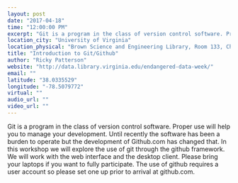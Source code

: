 ```yaml
---
layout: post
date: "2017-04-18"
time: "12:00:00 PM"
excerpt: "Git is a program in the class of version control software. Proper use will help you to manage your development. Until recently the software ..."
location_city: "University of Virginia"
location_physical: "Brown Science and Engineering Library, Room 133, Charlottesville, VA"
title: "Introduction to Git/Github"
author: "Ricky Patterson"
website: "http://data.library.virginia.edu/endangered-data-week/"
email: ""
latitude: "38.0335529"
longitude: "-78.5079772"
virtual: ""
audio_url: ""
video_url: ""
---
```


Git is a program in the class of version control software. Proper use will help you to manage your development. Until recently the software has been a burden to operate but the development of Github.com has changed that. In this workshop we will explore the use of git through the github framework. We will work with the web interface and the desktop client. Please bring your laptops if you want to fully participate. The use of github requires a user account so please set one up prior to arrival at github.com.
